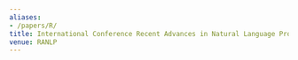 ```yaml
---
aliases:
- /papers/R/
title: International Conference Recent Advances in Natural Language Processing
venue: RANLP
---
```

